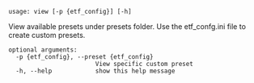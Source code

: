 ```text
usage: view [-p {etf_config}] [-h]
```

View available presets under presets folder. Use the etf_confg.ini file to create custom presets.

```
optional arguments:
  -p {etf_config}, --preset {etf_config}
                        View specific custom preset
  -h, --help            show this help message
```
